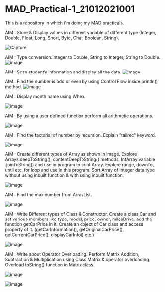 # MAD_Practical-1_21012021001
This is a repository in which i'm doing my MAD practicals.

AIM : Store & Display values in different variable of different type (Integer, Double, Float, Long, Short, Byte, Char, Boolean, String).

![Capture](https://github.com/AdesharaBrijesh/MAD_Practical-1_21012021001/assets/98079442/3dc41870-7814-4fd7-b07d-8bc5c4cc0a11)

AIM : Type conversion:Integer to Double, String to Integer, String to Double.
![image](https://github.com/AdesharaBrijesh/MAD_Practical-1_21012021001/assets/98079442/c7be0700-522d-4aba-ad54-b3c904a666cf)

AIM : Scan student’s information and display all the data.
![image](https://github.com/AdesharaBrijesh/MAD_Practical-1_21012021001/assets/98079442/822ff6f6-76df-4164-95d8-ae5d4fa28fc6)

AIM : Find the number is odd or even by using Control Flow inside println() method.
![image](https://github.com/AdesharaBrijesh/MAD_Practical-1_21012021001/assets/98079442/39b8cee8-cf8e-450f-b667-07d4399cd4f4)

AIM : Display month name using When.

![image](https://github.com/AdesharaBrijesh/MAD_Practical-1_21012021001/assets/98079442/1a038f68-7680-4c7b-8344-95fec895f42a)

AIM : By using a user defined function perform all arithmetic operations.

![image](https://github.com/AdesharaBrijesh/MAD_Practical-1_21012021001/assets/98079442/416593f0-35d9-4521-a55e-63b5b047f0f8)

AIM : Find the factorial of number by recursion. Explain "tailrec" keyword.

![image](https://github.com/AdesharaBrijesh/MAD_Practical-1_21012021001/assets/98079442/e28089af-38a9-4211-979d-a09eeadfb361)

AIM : Create different types of Array as shown in image. Explore Arrays.deepToString(), contentDeepToString() methods, IntArray variable .joinToString()  and use in program to print Array. Explore range, downTo, until etc. for loop and use in this program. Sort Array of Integer data type without using inbuilt function & with using inbuilt function.

![image](https://github.com/AdesharaBrijesh/MAD_Practical-1_21012021001/assets/98079442/fdb255f6-5659-4242-bd2d-ceaf4098fb31)

AIM : Find the max number from ArrayList.

![image](https://github.com/AdesharaBrijesh/MAD_Practical-1_21012021001/assets/98079442/15711a2c-0149-4689-b3be-f49b233e0479)

AIM : Write Different types of Class & Constructor. Create a class Car and set various members like type, model, price, owner, milesDrive. add the function getCarPrice in it. Create an object of Car class and access property of it. (getCarInformation(), getOriginalCarPrice(), getCurrentCarPrice(), displayCarInfo() etc.)

![image](https://github.com/AdesharaBrijesh/MAD_Practical-1_21012021001/assets/98079442/70f5d1f9-35c8-4e43-bfd4-da79a25ec5e1)

AIM : Write about Operator Overloading. Perform Matrix Addition, Subtraction & Multiplication using Class Matrix & operator overloading. Overload toString() function in Matrix class.

![image](https://github.com/AdesharaBrijesh/MAD_Practical-1_21012021001/assets/98079442/2e6516c7-dd95-4ad8-96fc-08d2deccfe29)

![image](https://github.com/AdesharaBrijesh/MAD_Practical-1_21012021001/assets/98079442/afee2165-13ae-4280-ad8b-86d96eb48eae)


